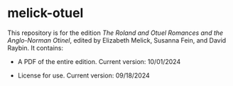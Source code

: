 # melick-otuel

This repository is for the edition _The Roland and Otuel Romances and the Anglo-Norman Otinel_, edited by Elizabeth Melick, Susanna Fein, and David Raybin. It contains:

- A PDF of the entire edition. Current version: 10/01/2024

- License for use. Current version: 09/18/2024
